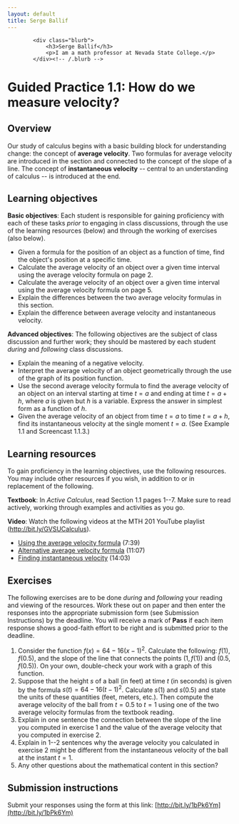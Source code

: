 ```yaml
---
layout: default
title: Serge Ballif
---
```

    		<div class="blurb">
        		<h3>Serge Ballif</h3>
				<p>I am a math professor at Nevada State College.</p>
    		</div><!-- /.blurb -->
# Guided Practice 1.1: How do we measure velocity?

## Overview

Our study of calculus begins with a basic building block for understanding change: the concept of **average velocity**. Two formulas for average velocity are introduced in the section and connected to the concept of the slope of a line. The concept of **instantaneous velocity** -- central to an understanding of calculus -- is introduced at the end. 

## Learning objectives

__Basic objectives__: Each student is responsible for gaining proficiency with each of these tasks _prior_ to engaging in class discussions, through the use of the learning resources (below) and through the working of exercises (also below). 

* Given a formula for the position of an object as a function of time, find the object's position at a specific time. 
* Calculate the average velocity of an object over a given time interval using the average velocity formula on page 2. 
* Calculate the average velocity of an object over a given time interval using the average velocity formula on page 5.
* Explain the differences between the two average velocity formulas in this section. 
* Explain the difference between average velocity and instantaneous velocity. 

__Advanced objectives__: The following objectives are the subject of class discussion and further work; they should be mastered by each student _during_ and _following_ class discussions. 

* Explain the meaning of a negative velocity. 
* Interpret the average velocity of an object geometrically through the use of the graph of its position function. 
* Use the second average velocity formula to find the average velocity of an object on an interval starting at time $t = a$ and ending at time $t = a + h$, where $a$ is given but $h$ is a variable. Express the answer in simplest form as a function of $h$. 
* Given the average velocity of an object from time $t = a$ to time $t = a+h$, find its instantaneous velocity at the single moment $t = a$. (See Example 1.1 and Screencast 1.1.3.)

## Learning resources 

To gain proficiency in the learning objectives, use the following resources. You may include other resources if you wish, in addition to or in replacement of the following. 

__Textbook__: In _Active Calculus_, read Section 1.1 pages 1--7. Make sure to read actively, working through examples and activities as you go. 

__Video__: Watch the following videos at the MTH 201 YouTube playlist (http://bit.ly/GVSUCalculus). 

- [Using the average velocity formula](https://www.youtube.com/watch?v=6HPe7iwr88k) (7:39)
- [Alternative average velocity formula](https://www.youtube.com/watch?v=O_Z9osv6VGk) (11:07)
- [Finding instantaneous velocity](https://www.youtube.com/watch?v=j8kJubOTkME) (14:03) 

## Exercises

The following exercises are to be done _during_ and _following_ your reading and viewing of the resources. Work these out on paper and then enter the responses into the appropriate submission form (see Submission Instructions) by the deadline. You will receive a mark of __Pass__ if each item response shows a good-faith effort to be right and is submitted prior to the deadline. 

1. Consider the function $f(x) = 64 - 16(x-1)^2$. Calculate the following: $f(1)$, $f(0.5)$, and the slope of the line that connects the points $(1, f(1))$ and $(0.5, f(0.5))$. On your own, double-check your work with a graph of this function. 
2. Suppose that the height $s$ of a ball (in feet) at time $t$ (in seconds) is given by the formula $s(t) = 64-16(t-1)^2$. Calculate $s(1)$ and $s(0.5)$ and state the units of these quantities (feet, meters, etc.). Then compute the average velocity of the ball from $t = 0.5$ to $t = 1$ using one of the two average velocity formulas from the textbook reading. 
3. Explain in one sentence the connection between the slope of the line you computed in exercise 1 and the value of the average velocity that you computed in exercise 2. 
4. Explain in 1--2 sentences why the average velocity you calculated in exercise 2 might be different from the instantaneous velocity of the ball at the instant $t = 1$. 
5. Any other questions about the mathematical content in this section? 


## Submission instructions

Submit your responses using the form at this link: [http://bit.ly/1bPk6Ym](http://bit.ly/1bPk6Ym)
   		

<!--
<!DOCTYPE html>
<html>
  <head>
    <meta charset='utf-8'>
    <meta http-equiv="X-UA-Compatible" content="chrome=1">
    <link href='https://fonts.googleapis.com/css?family=Chivo:900' rel='stylesheet' type='text/css'>
    <link rel="stylesheet" type="text/css" href="stylesheets/stylesheet.css" media="screen">
    <link rel="stylesheet" type="text/css" href="stylesheets/github-dark.css" media="screen">
    <link rel="stylesheet" type="text/css" href="stylesheets/print.css" media="print">
    <!--[if lt IE 9]>
    <script src="//html5shiv.googlecode.com/svn/trunk/html5.js"></script>
    <![endif]
    <title>Nsc-math-181 by sergeballif</title>
  </head>

  <body>
    <div id="container">
      <div class="inner">

        <header>
          <h1>Nsc-math-181</h1>
          <h2>Guided Practice Assignments for Calculus 1</h2>
        </header>

        <section id="downloads" class="clearfix">
          <a href="https://github.com/sergeballif/NSC-Math-181/zipball/master" id="download-zip" class="button"><span>Download .zip</span></a>
          <a href="https://github.com/sergeballif/NSC-Math-181/tarball/master" id="download-tar-gz" class="button"><span>Download .tar.gz</span></a>
          <a href="https://github.com/sergeballif/NSC-Math-181" id="view-on-github" class="button"><span>View on GitHub</span></a>
        </section>

        <hr>

        <section id="main_content">
          <h3>
<a id="welcome-to-github-pages" class="anchor" href="#welcome-to-github-pages" aria-hidden="true"><span class="octicon octicon-link"></span></a>Welcome to GitHub Pages.</h3>

<p>This automatic page generator is the easiest way to create beautiful pages for all of your projects. Author your page content here <a href="https://guides.github.com/features/mastering-markdown/">using GitHub Flavored Markdown</a>, select a template crafted by a designer, and publish. After your page is generated, you can check out the new <code>gh-pages</code> branch locally. If you’re using GitHub for Mac or GitHub for Windows, simply sync your repository and you’ll see the new branch.</p>

<h3>
<a id="designer-templates" class="anchor" href="#designer-templates" aria-hidden="true"><span class="octicon octicon-link"></span></a>Designer Templates</h3>

<p>We’ve crafted some handsome templates for you to use. Go ahead and click 'Continue to layouts' to browse through them. You can easily go back to edit your page before publishing. After publishing your page, you can revisit the page generator and switch to another theme. Your Page content will be preserved.</p>

<h3>
<a id="creating-pages-manually" class="anchor" href="#creating-pages-manually" aria-hidden="true"><span class="octicon octicon-link"></span></a>Creating pages manually</h3>

<p>If you prefer to not use the automatic generator, push a branch named <code>gh-pages</code> to your repository to create a page manually. In addition to supporting regular HTML content, GitHub Pages support Jekyll, a simple, blog aware static site generator. Jekyll makes it easy to create site-wide headers and footers without having to copy them across every page. It also offers intelligent blog support and other advanced templating features.</p>

<h3>
<a id="authors-and-contributors" class="anchor" href="#authors-and-contributors" aria-hidden="true"><span class="octicon octicon-link"></span></a>Authors and Contributors</h3>

<p>You can <a href="https://github.com/blog/821" class="user-mention">@mention</a> a GitHub username to generate a link to their profile. The resulting <code>&lt;a&gt;</code> element will link to the contributor’s GitHub Profile. For example: In 2007, Chris Wanstrath (<a href="https://github.com/defunkt" class="user-mention">@defunkt</a>), PJ Hyett (<a href="https://github.com/pjhyett" class="user-mention">@pjhyett</a>), and Tom Preston-Werner (<a href="https://github.com/mojombo" class="user-mention">@mojombo</a>) founded GitHub.</p>

<h3>
<a id="support-or-contact" class="anchor" href="#support-or-contact" aria-hidden="true"><span class="octicon octicon-link"></span></a>Support or Contact</h3>

<p>Having trouble with Pages? Check out our <a href="https://help.github.com/pages">documentation</a> or <a href="https://github.com/contact">contact support</a> and we’ll help you sort it out.</p>
        </section>

        <footer>
          Nsc-math-181 is maintained by <a href="https://github.com/sergeballif">sergeballif</a><br>
          This page was generated by <a href="https://pages.github.com">GitHub Pages</a>. Tactile theme by <a href="https://twitter.com/jasonlong">Jason Long</a>.
        </footer>

        
      </div>
    </div>
  </body>
</html>
-->
